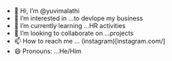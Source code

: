 - 👋 Hi, I’m @yuvimalathi
- 👀 I’m interested in ...to devlope my business
- 🌱 I’m currently learning ...HR activities 
- 💞️ I’m looking to collaborate on ...projects
- 📫 How to reach me ... (instagram)[instagram.com/]
- 😄 Pronouns: ...He/Him


<!---
yuvimalathi/yuvimalathi is a ✨ special ✨ repository because its `README.md` (this file) appears on your GitHub profile.
You can click the Preview link to take a look at your changes.
--->
